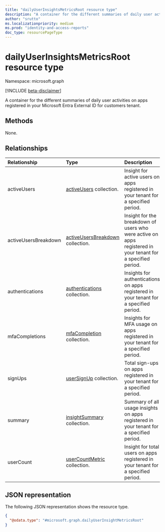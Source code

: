 ```yaml
---
title: "dailyUserInsightsMetricsRoot resource type"
description: "A container for the different summaries of daily user activities on apps registered in your Microsoft Entra External ID for customers tenant."
author: "srutto"
ms.localizationpriority: medium
ms.prod: "identity-and-access-reports"
doc_type: resourcePageType
---
```


# dailyUserInsightsMetricsRoot resource type

Namespace: microsoft.graph

[!INCLUDE [beta-disclaimer](../../includes/beta-disclaimer.md)]

A container for the different summaries of daily user activities on apps registered in your Microsoft Entra External ID for customers tenant.

## Methods
None.

## Relationships
|Relationship|Type|Description|
|:---|:---|:---|
|activeUsers|[activeUsers](../resources/activeusersmetric.md) collection.|Insight for active users on apps registered in your tenant for a specified period.|
|activeUsersBreakdown|[activeUsersBreakdown](../resources/activeusersbreakdownmetric.md) collection.| Insight for the breakdown of users who were active on apps registered in your tenant for a specified period.|
|authentications|[authentications](../resources/authenticationsmetric.md) collection.|Insights for authentications on apps registered in your tenant for a specified period.|
|mfaCompletions|[mfaCompletion](../resources/mfacompletionmetric.md) collection.|Insights for MFA usage on apps registered in your tenant for a specified period.|
|signUps|[userSignUp](../resources/usersignupmetric.md) collection.| Total sign-ups on apps registered in your tenant for a specified period.|
|summary|[insightSummary](../resources/insightsummary.md) collection.| Summary of all usage insights on apps registered in your tenant for a specified period.|
|userCount|[userCountMetric](../resources/usercountmetric.md) collection.|Insight for total users on apps registered in your tenant for a specified period.|

## JSON representation
The following JSON representation shows the resource type.
<!-- {
  "blockType": "resource",
  "keyProperty": "id",
  "@odata.type": "microsoft.graph.dailyUserInsightMetricsRoot",
  "openType": false
}
-->
``` json
{
  "@odata.type": "#microsoft.graph.dailyUserInsightMetricsRoot"
}
```

